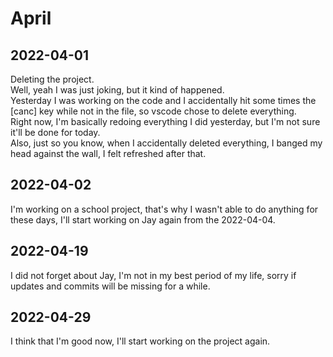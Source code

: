 # April

## 2022-04-01

Deleting the project.  
Well, yeah I was just joking, but it kind of happened.  
Yesterday I was working on the code and I accidentally hit some times the [canc] key while not in the file, so vscode chose to delete everything.  
Right now, I'm basically redoing everything I did yesterday, but I'm not sure it'll be done for today.  
Also, just so you know, when I accidentally deleted everything, I banged my head against the wall, I felt refreshed after that.

## 2022-04-02

I'm working on a school project, that's why I wasn't able to do anything for these days, I'll start working on Jay again from the 2022-04-04.

## 2022-04-19

I did not forget about Jay, I'm not in my best period of my life, sorry if updates and commits will be missing for a while.

## 2022-04-29
I think that I'm good now, I'll start working on the project again.
